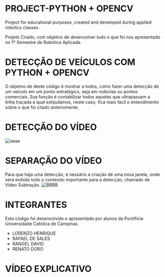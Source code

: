 # PROJECT-PYTHON + OPENCV
Project for educational purposes, created and developed during applied robotics classes.

Projeto Criado, com objetivo de desenvolver tudo o que foi nos apresentado no 1º Semestre de Robótica Aplicada.

# DETECÇÃO DE VEÍCULOS COM PYTHON + OPENCV
O objetivo de deste código é mostrar a todos, como fazer uma detecção de um veículo em um ponto estratégico, seja em rodovias ou pontos comerciais.
Sua função é contabilizar todos aqueles que ultrapassam a linha traçada a qual estipulamos, neste caso, fica mais fácil o entendimento sobre o que foi citado anteriomente.

# DETECÇÃO DO VÍDEO
![aaaa](https://user-images.githubusercontent.com/79588874/122215267-65dcbc00-ce81-11eb-972d-5e5bc6a47de4.png)

# SEPARAÇÃO DO VÍDEO
Para que haja uma detecção, é nessário a criação de uma nova janela, onde será exibido todo o conteúdo importante para a detecção, chamado de Vídeo Subtração.
![BBBB](https://user-images.githubusercontent.com/79588874/122215806-10ed7580-ce82-11eb-9a7d-fb3351f705cc.png)


# INTEGRANTES 
Este código foi desenvolvido e apresentado por alunos da Pontifícia Universidade Católica de Campinas.

- LORENZO HENRIQUE
- RAFAEL DE SALES
- RANGEL DAVID
- RENATO DORO

# VÍDEO EXPLICATIVO




